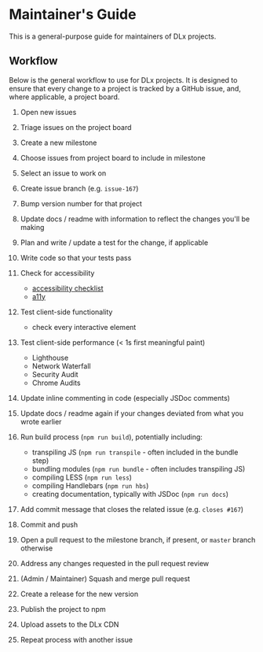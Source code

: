 # Maintainer's Guide
This is a general-purpose guide for maintainers of DLx projects.

## Workflow
Below is the general workflow to use for DLx projects. It is designed to ensure that every change to a project is tracked by a GitHub issue, and, where applicable, a project board.

1. Open new issues

1. Triage issues on the project board

1. Create a new milestone

1. Choose issues from project board to include in milestone

1. Select an issue to work on

1. Create issue branch (e.g. `issue-167`)

1. Bump version number for that project

1. Update docs / readme with information to reflect the changes you'll be making

1. Plan and write / update a test for the change, if applicable

1. Write code so that your tests pass

1. Check for accessibility
    - [accessibility checklist][2]
    - [a11y][1]

1. Test client-side functionality
    - check every interactive element
    
1. Test client-side performance (< 1s first meaningful paint)
    - Lighthouse
    - Network Waterfall
    - Security Audit
    - Chrome Audits

1. Update inline commenting in code (especially JSDoc comments)

1. Update docs / readme again if your changes deviated from what you wrote earlier

1. Run build process (`npm run build`), potentially including:
    - transpiling JS (`npm run transpile` - often included in the bundle step)
    - bundling modules (`npm run bundle` - often includes transpiling JS)
    - compiling LESS (`npm run less`)
    - compiling Handlebars (`npm run hbs`)
    - creating documentation, typically with JSDoc (`npm run docs`)

1. Add commit message that closes the related issue (e.g. `closes #167`)

1. Commit and push

1. Open a pull request to the milestone branch, if present, or `master` branch otherwise

1. Address any changes requested in the pull request review

1. (Admin / Maintainer) Squash and merge pull request

1. Create a release for the new version

1. Publish the project to npm

1. Upload assets to the DLx CDN

1. Repeat process with another issue

[1]: http://ffoodd.github.io/a11y.css/index.html
[2]: https://bitsofco.de/the-accessibility-cheatsheet/?utm_source=CSS-Weekly&utm_campaign=Issue-274&utm_medium=web
